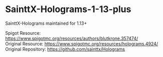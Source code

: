 # SainttX-Holograms-1-13-plus
SainttX-Holograms maintained for 1.13+

Spigot Resource: https://www.spigotmc.org/resources/authors/blutkrone.357474/  
Original Resource: https://www.spigotmc.org/resources/holograms.4924/  
Original Repository: https://github.com/sainttx/Holograms  
